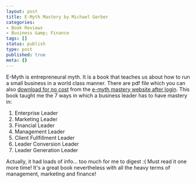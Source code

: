 ```yaml
---
layout: post
title: E-Myth Mastery by Michael Gerber
categories:
- Book Reviews
- Business &amp; Finance
tags: []
status: publish
type: post
published: true
meta: {}
---
```

E-Myth is entrepreneural myth. It is a book that teaches us about how to run a small business in a world class manner. There are pdf file which you can also [download for no cost](http://www.e-myth.com/cs/emmastery/login) from the [e-myth mastery website after login](http://www.e-myth.com/masterybook/). This book taught me the 7 ways in which a business leader has to have mastery in:

1. Enterprise Leader
2. Marketing Leader
3. Financial Leader
4. Management Leader
5. Client Fullfillment Leader
6. Leader Conversion Leader
7. Leader Generation Leader

Actually, it had loads of info... too much for me to digest :( Must read it one more time! It's a great book nevertheless with all the heavy terms of management, marketing and finance!
